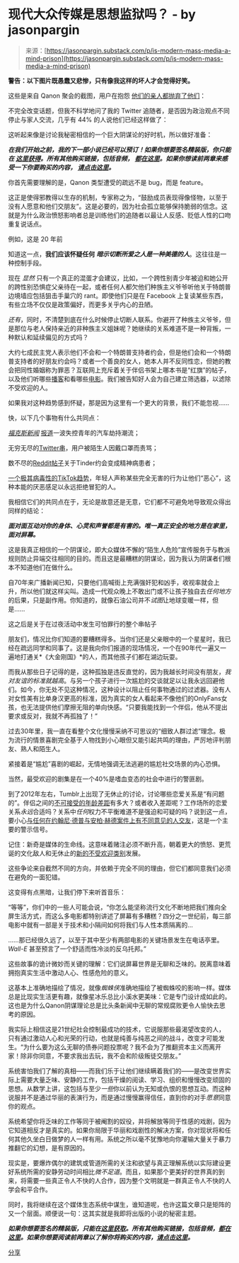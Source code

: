 <!--yml

category: 未分类

date: 2024-05-27 15:01:53

-->

# 现代大众传媒是思想监狱吗？ - by jasonpargin

> 来源：[https://jasonpargin.substack.com/p/is-modern-mass-media-a-mind-prison](https://jasonpargin.substack.com/p/is-modern-mass-media-a-mind-prison)

**警告：以下图片既愚蠢又悲惨，只有像我这样的坏人才会觉得好笑。**

这些是来自 Qanon 聚会的截图，用户在抱怨 [他们的亲人都抛弃了他们](https://twitter.com/QOrigins/status/1763656087184736585)：

不完全改变话题，但我不科学地问了我的 Twitter 追随者，是否因为政治观点不同停止与家人交流，几乎有 44% 的人说他们已经这样做了：

这听起来像是讨论我秘密相信的一个巨大阴谋论的好时机，所以做好准备：

***在我们开始之前，我的下一部小说已经可以预订！如果你想要签名精装版，你只能在 [这里获得](https://www.parnassusbooks.net/blackbox)。所有其他购买链接，包括音频， [都在这里](https://static.macmillan.com/static/smp/starting-to-worry-about/)。如果你想读前两章来感受一下你要购买的内容， [请点击这里](https://read.macmillan.com/lp/im-starting-to-worry-about-this-black-box-excerpt/)。***

你首先需要理解的是，Qanon 类型遭受的疏远不是 bug，而是 feature。

这正是使得邪教得以生存的机制，专家称之为，“鼓励成员表现得像怪物，以至于没有人愿意和他们交朋友”。这是必要的，因为社会孤立能够保持脆弱的信念。这就是为什么政治愤怒影响者总是训练他们的追随者以最让人反感、贬低人性的口吻重复说话点。

例如，这是 20 年前

知道这一点，**我们应该怀疑任何** ***暗示切断所爱之人是一种美德的人***。这往往是一种控制手段。

现在 *显然* 只有一个真正的混蛋才会建议，比如，一个跨性别青少年被迫和她公开的跨性别恐惧症父亲待在一起，或者任何人都欠他们种族主义爷爷听他关于特朗普边境墙应包括狙击手巢穴的 rant。即使他们只是在 Facebook 上复读某些东西，有些立场不仅仅是政策偏好，而更多关乎内心的丑陋。

*还有*，同时，不清楚到底在什么时候停止切断人联系。你避开了种族主义爷爷，但是那位与老人保持亲近的非种族主义姐妹呢？她继续的关系难道不是一种背叛，一种默认和延续偏见的方式吗？

大约七成民主党人表示他们不会和一个特朗普支持者约会，但是他们会和一个特朗普支持者的好朋友约会吗？或者一个善良的女人，她本人并不反同性恋，但她的教会把同性婚姻称为罪恶？互联网上充斥着关于伴侣书架上哪本书是“红旗”的帖子，以及他们听哪些[播客](https://www.themarysue.com/color-us-shocked-most-women-dont-want-to-date-joe-rogan-fans/)和看哪些[电影](https://www.buzzfeed.com/angelaandaloro/red-flag-tv-movie-characters)。我们被告知好人会为自己建立筛选器，以滤除不受欢迎的人。

如果我对这种趋势感到怀疑，那是因为这里有一个更大的背景，我们不能忽视……

快，以下几个事物有什么共同点：

*[福克斯新闻](https://www.foxnews.com/us/cities-across-country-perfect-storm-crimes-carjackings-spike-higher-2020-levels)* [报道](https://www.foxnews.com/us/cities-across-country-perfect-storm-crimes-carjackings-spike-higher-2020-levels)一波失控青年的汽车劫持潮流；

无穷无尽的[Twitter串](https://twitter.com/search?q=yelled%20at%20for%20wearing%20covid%20mask&src=typed_query&f=top)，用户被陌生人因戴口罩而责骂；

数不尽的[Reddit帖子](https://www.reddit.com/r/LetsNotMeet/comments/eijo77/tinder_nightmare/)关于Tinder约会变成精神病患者；

[一个极其病毒性的TikTok趋势](https://www.refinery29.com/en-gb/overcoming-the-ick)，年轻人声称某些完全无害的行为让他们“恶心”，这种本能的厌恶感足以永远拒绝冒犯的人。

我相信它们的共同点在于，无论是故意还是无意，它们都不可避免地导致观众得出同样的结论：

***面对面互动对你的身体、心灵和声誉都是有害的。唯一真正安全的地方是在家里，面对屏幕。***

这是我真正相信的一个阴谋论，即大众媒体不懈的“陌生人危险”宣传服务于与教派规则防止异端交往相同的目的。而且这是最糟糕的阴谋论，因为我认为阴谋者们根本不知道他们在做什么。

自70年来广播新闻已知，只要他们高喊街上充满强奸犯和凶手，收视率就会上升，所以他们就这样尖叫。造成一代观众晚上不敢出门或不让孩子独自去*任何地方*的后果，只是副作用。你知道的，就像石油公司并不*试图*让地球变暖一样，但是……

这之后是关于在过夜活动中发生可怕罪行的整个串帖子

朋友们，情况比你们知道的要糟糕得多。当你们还是父亲眼中的一个星星时，我已经在疏远同学和同事了。这是我向你们报道的现场情况，一个在90年代一遍又一遍地打通关*《大金刚国》*的人，而其他孩子们都在湖边玩耍。

而我从那些日子记得的是，这种孤独是违反直觉的，因为我越长时间没有朋友，*我对友谊的标准就越高*。与另一个孩子进行一次尴尬的交谈就足以让我永远回避他们。如今，你无处不见这种情况，这种设计以阻止任何事物通过的过滤器。没有人对女性美有比单身汉更高的标准，因为真实的女人看起来不像他们的OnlyFans女孩，也无法提供他们摩擦无阻的单向快感。“只要我能找到一个伴侣，他从不提出要求或反对，我就不再孤独了！”

过去30年里，我一直在看整个文化慢慢采纳不可思议的“细致人群过滤”理念。极为流行的情景喜剧完全基于人物找到小心眼但又能引起共鸣的理由，严厉地评判朋友、熟人和陌生人。

紧接着是“尴尬”喜剧的崛起，无情地强调无法逃避的尴尬社交场景的内心恐惧。

当然，最受欢迎的剧集是在一个40%是嗜血变态的社会中进行的警匪剧。

到了2012年左右，Tumblr上出现了无休止的讨论，讨论哪些恋爱关系是“有问题的”。伴侣之间的[不可接受的年龄差距](https://www.thethings.com/celebrity-couples-with-disturbing-age-gaps)有多大？或者收入差距呢？工作场所的恋爱关系*永远*合适吗？关系中*任何*权力不平衡难道不是强迫和可疑的吗？说到这一点，要小心[与任何在约翰尼·德普与安柏·赫德案件上有不同意见的人交友](https://www.independent.co.uk/voices/johnny-depp-amber-heard-trial-brexit-b2096704.html)，这是一个主要的警示信号。

记住：新奇是媒体的生命线。这意味着赌注必须不断升高，朝着更大的愤怒、更荒诞的文化敌人和无休止的[新的不受欢迎类别](https://www.marketwatch.com/story/single-iphone-owners-dont-want-to-date-someone-with-an-android-phone-2017-02-07)发展。

这些争论来自截然不同的方向，并依赖于完全不同的理由，但它们都同意我们必须在避免的一面犯错。

这变得有点黑暗，让我们停下来听首音乐：

“等等”，你们中的一些人可能会说，“你怎么能坚称流行文化不断地把我们推向全屏生活方式，而这么多电影都特别讲述了屏幕有多糟糕？四分之一世纪前，每三部电影中就有一部是关于技术和小隔间如何将我们与人性本质隔离的…

……那已经很久远了，以至于其中至少有两部电影的关键场景发生在电话亭里。*Wall-E* 甚至预言了一个舒适而性冷淡的反乌托邦。”

这些故事的诡计微妙而关键的理解：它们说屏幕世界是无聊和乏味的。脱离意味着拥抱真实生活中激动人心、性感危险的意义。

这基本上准确地描绘了情况，就像*蜘蛛侠*准确地描绘了被蜘蛛咬的影响一样。媒体总是比现实生活更有趣，就像星冰乐总比小溪水更美味：它是专门设计成如此的。这也是为什么Qanon阴谋理论总是比头条新闻中无聊的常规腐败更令人愉快去思考的原因。

我实际上相信这是21世纪社会控制最成功的技术，它说服那些最渴望改变的人，只有通过激动人心和光荣的行动，也就是纯善与纯恶之间的战斗，改变才可能发生。“为什么要为这么无聊的债券问题投票呢？我不会为了推翻资本主义而离开家！除非你同意，不要求我出去玩，我不会和阶级叛徒交朋友。”

系统害怕我们了解的真相——而我们乐于让他们继续瞒着我们的——是改变世界实际上需要大量乏味、安静的工作，包括干燥的阅读、学习、组织和慢慢改变顽固的思想。从数学上讲，这包括与至少*一些*你以前认为无知或仇恨的思想互动。而这种说服并不是通过华丽的表演行为，而是通过慢慢赢得信任，直到你的对手*愿意*同意你的观点。

系统希望你将乏味的工作等同于被阉割的奴役，并将解放等同于性感的戏剧，因为它知道相反才是真实的。如果你局限于华丽和戏剧性的解决方案，你对现状将和任何其他久坐白日做梦的人一样有用。系统之所以毫不犹豫地向你灌输大量关于暴力推翻它的幻想，是有原因的。

现实是，要爆炸偶尔的建筑或管道所需的关注和欲望与真正理解系统以实际建设更好系统所需的安静劳动时间相比*微不足道*。而且，如果那个更美好的世界真的到来，将需要一些真正令人不快的人合作，因为整个文明就是一群真正令人不快的人学会和平合作。

同时，我将继续在这个媒体生态系统中谋生，谁知道呢，也许这篇文章只是矩阵的又一个层面。顺便说一句：这其实就是我即将出版的小说的秘密主题。

***如果你想要签名的精装版，只能在[这里获取](https://www.parnassusbooks.net/blackbox)。所有其他购买链接，包括音频，[都在这里](https://static.macmillan.com/static/smp/starting-to-worry-about/)。如果你想要阅读前两章以了解你将购买的内容，[请点击这里](https://read.macmillan.com/lp/im-starting-to-worry-about-this-black-box-excerpt/)。***

[分享](https://jasonpargin.substack.com/p/is-modern-mass-media-a-mind-prison?utm_source=substack&utm_medium=email&utm_content=share&action=share)
